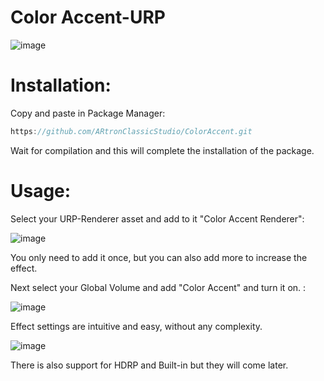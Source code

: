# Color Accent-URP
![image](https://github.com/ARtronClassicStudio/ColorAccent/assets/68843488/92803a5f-dd87-4134-b1b6-f6beb01f0c96)

# Installation:
Copy and paste in Package Manager:

```C#
https://github.com/ARtronClassicStudio/ColorAccent.git
```



Wait for compilation and this will complete the installation of the package.

# Usage:

Select your URP-Renderer asset and add to it "Color Accent Renderer":

![image](https://github.com/ARtronClassicStudio/ColorAccent/assets/68843488/d69bb588-38df-43a3-9f9f-b2e806a7fc2f)



You only need to add it once, but you can also add more to increase the effect.

Next select your Global Volume and add "Color Accent" and turn it on. :

![image](https://github.com/ARtronClassicStudio/ColorAccent/assets/68843488/5456eb4a-ae62-4ddb-b681-33ec0bbf2c87)


Effect settings are intuitive and easy, without any complexity.

![image](https://github.com/ARtronClassicStudio/ColorAccent/assets/68843488/081aae9c-6708-43ab-8996-324dd7fe5fc1)


There is also support for HDRP and Built-in but they will come later.
